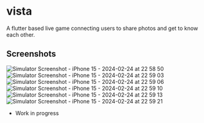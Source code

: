 # vista

A flutter based live game connecting users to share photos and get to know each other.

## Screenshots

![Simulator Screenshot - iPhone 15 - 2024-02-24 at 22 58 50](https://github.com/jasonroland/vista/assets/20714601/867fa601-1fe7-488e-8f8f-8bce702ff8ba)
![Simulator Screenshot - iPhone 15 - 2024-02-24 at 22 59 03](https://github.com/jasonroland/vista/assets/20714601/17602e6a-a782-418e-af03-afb12c8609b1)
![Simulator Screenshot - iPhone 15 - 2024-02-24 at 22 59 06](https://github.com/jasonroland/vista/assets/20714601/8ac9f1b2-29c7-46f6-b3cf-3b4956929cde)
![Simulator Screenshot - iPhone 15 - 2024-02-24 at 22 59 10](https://github.com/jasonroland/vista/assets/20714601/80ceac5c-1c52-47f0-aba7-f8262d7adb20)
![Simulator Screenshot - iPhone 15 - 2024-02-24 at 22 59 13](https://github.com/jasonroland/vista/assets/20714601/32d11590-46bb-4dd5-8709-340f31dac25f)
![Simulator Screenshot - iPhone 15 - 2024-02-24 at 22 59 21](https://github.com/jasonroland/vista/assets/20714601/28bd4924-9753-439c-bf11-69cd56462ee7)

- Work in progress

